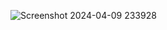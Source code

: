![Screenshot 2024-04-09 233928](https://github.com/sefedemircan/BiP_Clone/assets/97389775/d8d14b3e-14b0-4b57-b288-f84d7917c4f4)
